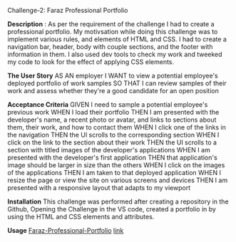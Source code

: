 Challenge-2: Faraz Professional Portfolio


**Description** : As per the requirement of the challenge I had to create a professional portfolio. My motivsation while doing this challenge was to implement various rules, and elements of HTML and CSS. I had to create a navigation bar, header, body with couple sections, and the footer with information in them. I also used dev tools to check my work and tweeked my code to look for the effect of applying CSS elements. 

**The User Story**
AS AN employer
I WANT to view a potential employee's deployed portfolio of work samples
SO THAT I can review samples of their work and assess whether they're a good candidate for an open position

**Acceptance Criteria**
GIVEN I need to sample a potential employee's previous work
WHEN I load their portfolio
THEN I am presented with the developer's name, a recent photo or avatar, and links to sections about them, their work, and how to contact them
WHEN I click one of the links in the navigation
THEN the UI scrolls to the corresponding section
WHEN I click on the link to the section about their work
THEN the UI scrolls to a section with titled images of the developer's applications
WHEN I am presented with the developer's first application
THEN that application's image should be larger in size than the others
WHEN I click on the images of the applications
THEN I am taken to that deployed application
WHEN I resize the page or view the site on various screens and devices
THEN I am presented with a responsive layout that adapts to my viewport

**Installation**
This challenge was performed after creating a repository in the Github, Opening the Challenge in the VS code, created a portfolio in by using the HTML and CSS elements and attributes.

**Usage**
[Faraz-Professional-Portfolio](https://github.com/fzafar83/Faraz-Professional-Portfolio/blob/main/assets/images/screencapture-file-C-Users-Sumreen-Faraz-Desktop-bootcamp-Faraz-Professional-Portfolio-index-html-2023-02-17-16_16_48.png)
[link](https://fzafar83.github.io/Faraz-Professional-Portfolio/)